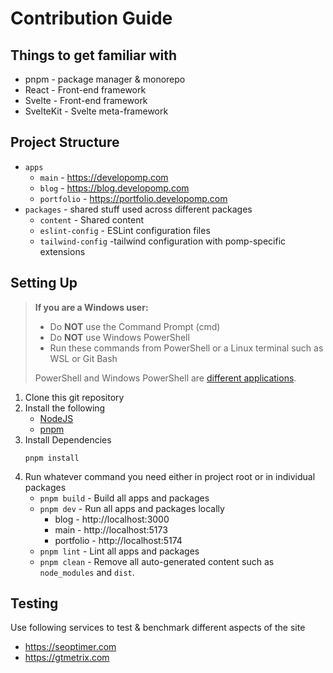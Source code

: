 # Contribution Guide

## Things to get familiar with

- pnpm - package manager & monorepo
- React - Front-end framework
- Svelte - Front-end framework
- SvelteKit - Svelte meta-framework

## Project Structure

- `apps`
  - `main` - https://developomp.com
  - `blog` - https://blog.developomp.com
  - `portfolio` - https://portfolio.developomp.com
- `packages` - shared stuff used across different packages
  - `content` - Shared content
  - `eslint-config` - ESLint configuration files
  - `tailwind-config` -tailwind configuration with pomp-specific extensions

## Setting Up

> **If you are a Windows user:**
>
> - Do **NOT** use the Command Prompt (cmd)
> - Do **NOT** use Windows PowerShell
> - Run these commands from PowerShell or a Linux terminal such as WSL or Git Bash
>
> PowerShell and Windows PowerShell are [different applications](https://learn.microsoft.com/en-us/powershell/scripting/whats-new/differences-from-windows-powershell?view=powershell-7.3).

1. Clone this git repository
2. Install the following
   - [NodeJS](https://nodejs.org)
   - [pnpm](https://pnpm.io/installation)
3. Install Dependencies
   ```
   pnpm install
   ```
4. Run whatever command you need either in project root or in individual packages
   - `pnpm build` - Build all apps and packages
   - `pnpm dev` - Run all apps and packages locally
     - blog - http://localhost:3000
     - main - http://localhost:5173
     - portfolio - http://localhost:5174
   - `pnpm lint` - Lint all apps and packages
   - `pnpm clean` - Remove all auto-generated content such as `node_modules` and `dist`.

## Testing

Use following services to test & benchmark different aspects of the site

- https://seoptimer.com
- https://gtmetrix.com
